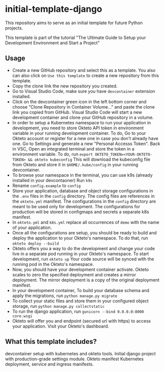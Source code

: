# initial-template-django
This repository aims to serve as an initial template for future Python projects.

This template is part of the tutorial "The Ultimate Guide to Setup your Development Environment and Start a Project"

## Usage
- Create a new GitHub repository and select this as a template. You also can also click on `Use this template` to create a new repository from this template.
- Copy the clone link the new repository you created.
- Go to Visual Studio Code, make sure you have `devcontainer` extension installed.
- Click on the devcontainer green icon in the left bottom corner and choose "Clone Repository in Container Volume..." and paste the clone link you copied from GitHub. Visual Studio Code will start a new development container and clone your GitHub repository in a volume.
- In order to setup a Kubernetes namespace to run your application in development, you need to store Okteto API token in environment variable in your running development container. To do, Go to your Okteto account or register for a new one in case you don't already have one. Go to Settings and generate a new "Personal Accesss Token". Back in VSC, Open an integrated terminal and store the token in a environment variable. To do, run `export OKTETO_TOKEN=<YOUR-OKTETO-TOKEN> && okteto kubeconfig`
This will download the kubeconfig file from Okteto and store it in `$HOME/.kube/config` in your running devcontainer.
- To browse your namespace in the terminal, you can use k9s (already installed in your devcontaoner)
Run `k9s`
- Rename `config.example` to `config`
- Store your application, database and object storage configurations in the `.env` files in the `config` directory. The config files are references in the `okteto.yml` manifest. The configurations in the `config` directory are meant to be used only for development. The configurations for production will be stored in configmaps and secrets a separate k8s manifest.
- In `okteto.yml` and `k8s.yml` replace all occurrences of `demo` with the name of your application. 
- Once all the configurations are setup, you should be ready to build and deploy the application to your Okteto's namespace. To do that, run `okteto deploy --build`
- Okteto offers you a way to do the development and change your code live in a separate pod running in your Okteto's namespace. To start development, run `okteto up` Your code source will be synced with the running pod in the Okteto's namespace.
- Now, you should have your development container activate. Okteto scales to zero the specified deployment and creates a mirror deployment. The mirror deployment is a copy of the original deployment manifest.
- In your development container, To build your database schema and apply the migrations, run `python manage.py migrate`
-  To collect your static files and store them in your configured object storage, run `python manage.py collectstatic`
- To run the django application, run `gunicorn --bind 0.0.0.0:8000 core.wsgi`
- Okteto will offer you and endpoint (secured url with https) to access your application. Visit your Okteto's dashboard.

## What this template includes?
devcontainer setup with kubernetes and okteto tools.
Initial django project with production-grade settings module.
Okteto manifest
Kubernetes deployment, service and ingress manifests.

